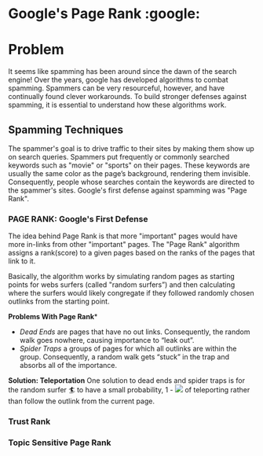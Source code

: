 # Google's Page Rank :google:

# Problem
It seems like spamming has been around since the dawn of the search engine! Over the years, google has developed algorithms to combat spamming. Spammers can be very resourceful, however, and have continually found clever workarounds. To build stronger defenses against spamming, it is essential to understand how these algorithms work.

## Spamming Techniques
The spammer's goal is to drive traffic to their sites by making them show up on search queries. Spammers put frequently or commonly searched keywords such as "movie" or "sports" on their pages. These keywords are usually the same color as the page’s background, rendering them invisible. Consequently, people whose searches contain the keywords are directed to the spammer's sites. Google's first defense against spamming was "Page Rank".

### PAGE RANK: Google's First Defense
The idea behind Page Rank is that more "important" pages would have more in-links from other "important" pages. The "Page Rank" algorithm assigns a rank(score) to a given pages based on the ranks of the pages that link to it. 

Basically, the algorithm works by simulating random pages as starting points for webs surfers (called "random surfers”) and then calculating where the surfers would likely congregate if they followed randomly chosen outlinks from the starting point.

**Problems With Page Rank***
+ *Dead Ends* are pages that have no out links. Consequently, the random walk goes nowhere, causing importance to “leak out”. 
+ *Spider Traps* a groups of pages for which all outlinks are within the group. Consequently, a random walk gets “stuck” in the trap and absorbs all of the importance.

**Solution: Teleportation**
One solution to dead ends and spider traps is for the random surfer :surfer: to have a small probability, 1 - <img src="https://latex.codecogs.com/gif.latex?{\beta}" /> of teleporting rather than follow the outlink from the current page.

### Trust Rank

### Topic Sensitive Page Rank
